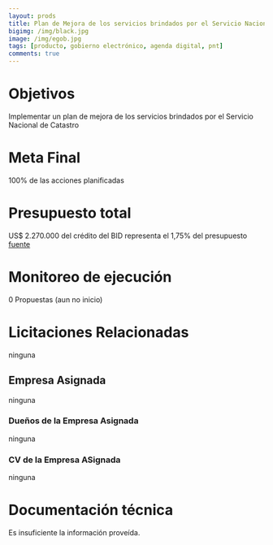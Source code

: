 ```yaml
---
layout: prods
title: Plan de Mejora de los servicios brindados por el Servicio Nacional de Catastro implementado
bigimg: /img/black.jpg
image: /img/egob.jpg
tags: [producto, gobierno electrónico, agenda digital, pnt]
comments: true
---
```


# Objetivos
Implementar un plan de mejora de los servicios brindados por el Servicio Nacional de Catastro
# Meta Final
100% de las acciones planificadas
# Presupuesto total
US$ 2.270.000 del crédito del BID 
representa el 1,75% del presupuesto
[fuente](https://www.mitic.gov.py/download_file/view/731/708)
# Monitoreo de ejecución
0 Propuestas (aun no inicio)
# Licitaciones Relacionadas
ninguna
## Empresa Asignada
ninguna
### Dueños de la Empresa Asignada
ninguna
### CV de la Empresa ASignada
ninguna
# Documentación técnica
Es insuficiente la información proveída.
